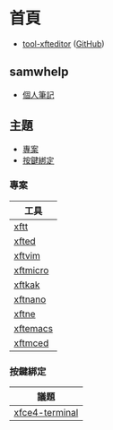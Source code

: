 
# 首頁

* [tool-xfteditor](https://samwhelp.github.io/tool-xfteditor/) ([GitHub](https://github.com/samwhelp/tool-xfteditor))


## samwhelp

* [個人筆記](https://samwhelp.github.io/book/)


## 主題

* [專案](#專案)
* [按鍵綁定](#按鍵綁定)

### 專案

| 工具 |
| --- |
| [xftt](https://samwhelp.github.io/tool-xfteditor/read/project/xfteditor/xftt) |
| [xfted](https://samwhelp.github.io/tool-xfteditor/read/project/xfteditor/xfted) |
| [xftvim](https://samwhelp.github.io/tool-xfteditor/read/project/xfteditor/xftvim) |
| [xftmicro](https://samwhelp.github.io/tool-xfteditor/read/project/xfteditor/xftmicro) |
| [xftkak](https://samwhelp.github.io/tool-xfteditor/read/project/xfteditor/xftkak) |
| [xftnano](https://samwhelp.github.io/tool-xfteditor/read/project/xfteditor/xftnano) |
| [xftne](https://samwhelp.github.io/tool-xfteditor/read/project/xfteditor/xftne) |
| [xftemacs](https://samwhelp.github.io/tool-xfteditor/read/project/xfteditor/xftemacs) |
| [xftmced](https://samwhelp.github.io/tool-xfteditor/read/project/xfteditor/xftmced) |

### 按鍵綁定

| 議題 |
| --- |
| [xfce4-terminal](https://samwhelp.github.io/tool-xfteditor/read/project/xfteditor/#) |
